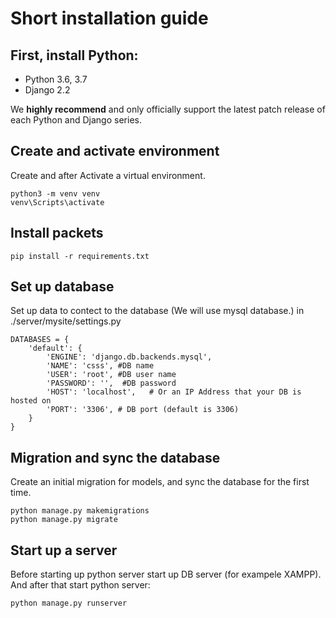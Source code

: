 # Short installation guide

## First, install Python:
- Python 3.6, 3.7
- Django 2.2

We **highly recommend** and only officially support the latest patch release of each Python and Django series.

## Create and activate environment
Create and after Activate a virtual environment.
```
python3 -m venv venv
venv\Scripts\activate
```

## Install packets
```
pip install -r requirements.txt
```


## Set up database
Set up data to contect to the database (We will use mysql database.) in ./server/mysite/settings.py
```
DATABASES = {
    'default': {
        'ENGINE': 'django.db.backends.mysql',
        'NAME': 'csss', #DB name
        'USER': 'root', #DB user name
        'PASSWORD': '',  #DB password
        'HOST': 'localhost',   # Or an IP Address that your DB is hosted on
        'PORT': '3306', # DB port (default is 3306)
    }
}
```

## Migration and sync the database
Create an initial migration for models, and sync the database for the first time.
```
python manage.py makemigrations
python manage.py migrate
```

## Start up a server
Before starting up python server start up DB server (for exampele XAMPP).
And after that start python server:
```
python manage.py runserver
```
